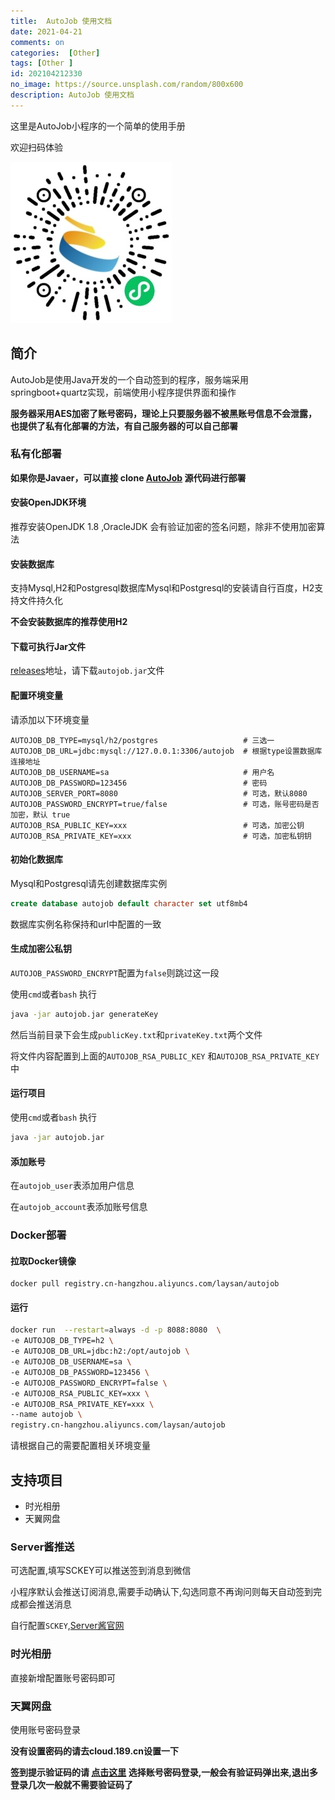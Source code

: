 ```yaml
---
title:  AutoJob 使用文档
date: 2021-04-21
comments: on
categories:  [Other]
tags: [Other ]
id: 202104212330
no_image: https://source.unsplash.com/random/800x600
description: AutoJob 使用文档
---
```



这里是AutoJob小程序的一个简单的使用手册

欢迎扫码体验

![](autojob.jpg)

## 简介

AutoJob是使用Java开发的一个自动签到的程序，服务端采用springboot+quartz实现，前端使用小程序提供界面和操作

**服务器采用AES加密了账号密码，理论上只要服务器不被黑账号信息不会泄露，也提供了私有化部署的方法，有自己服务器的可以自己部署**

### 私有化部署

**如果你是Javaer，可以直接 clone [AutoJob](https://github.com/lslvxy/autojob-server) 源代码进行部署**

#### 安装OpenJDK环境

推荐安装OpenJDK 1.8 ,OracleJDK 会有验证加密的签名问题，除非不使用加密算法

#### 安装数据库

支持Mysql,H2和Postgresql数据库Mysql和Postgresql的安装请自行百度，H2支持文件持久化

**不会安装数据库的推荐使用H2**

####  下载可执行Jar文件

[releases](https://github.com/lslvxy/autojob-server/releases)地址，请下载`autojob.jar`文件

#### 配置环境变量

请添加以下环境变量

```
AUTOJOB_DB_TYPE=mysql/h2/postgres                   # 三选一
AUTOJOB_DB_URL=jdbc:mysql://127.0.0.1:3306/autojob  # 根据type设置数据库连接地址
AUTOJOB_DB_USERNAME=sa                              # 用户名
AUTOJOB_DB_PASSWORD=123456                          # 密码
AUTOJOB_SERVER_PORT=8080                            # 可选，默认8080
AUTOJOB_PASSWORD_ENCRYPT=true/false                 # 可选，账号密码是否加密，默认 true
AUTOJOB_RSA_PUBLIC_KEY=xxx                          # 可选，加密公钥
AUTOJOB_RSA_PRIVATE_KEY=xxx                         # 可选，加密私钥钥
```

#### 初始化数据库

Mysql和Postgresql请先创建数据库实例

```sql
create database autojob default character set utf8mb4
```

数据库实例名称保持和url中配置的一致

#### 生成加密公私钥

`AUTOJOB_PASSWORD_ENCRYPT`配置为`false`则跳过这一段

使用`cmd`或者`bash` 执行
```bash
java -jar autojob.jar generateKey
```
然后当前目录下会生成`publicKey.txt`和`privateKey.txt`两个文件

将文件内容配置到上面的`AUTOJOB_RSA_PUBLIC_KEY` 和`AUTOJOB_RSA_PRIVATE_KEY`中


#### 运行项目

使用`cmd`或者`bash` 执行
```bash
java -jar autojob.jar 
```

#### 添加账号

在`autojob_user`表添加用户信息

在`autojob_account`表添加账号信息


### Docker部署
#### 拉取Docker镜像 

```
docker pull registry.cn-hangzhou.aliyuncs.com/laysan/autojob
```
#### 运行

```bash
docker run  --restart=always -d -p 8088:8080  \
-e AUTOJOB_DB_TYPE=h2 \
-e AUTOJOB_DB_URL=jdbc:h2:/opt/autojob \
-e AUTOJOB_DB_USERNAME=sa \
-e AUTOJOB_DB_PASSWORD=123456 \
-e AUTOJOB_PASSWORD_ENCRYPT=false \
-e AUTOJOB_RSA_PUBLIC_KEY=xxx \
-e AUTOJOB_RSA_PRIVATE_KEY=xxx \
--name autojob \
registry.cn-hangzhou.aliyuncs.com/laysan/autojob
```
请根据自己的需要配置相关环境变量

## 支持项目

* 时光相册
* 天翼网盘

### Server酱推送

可选配置,填写SCKEY可以推送签到消息到微信

小程序默认会推送订阅消息,需要手动确认下,勾选同意不再询问则每天自动签到完成都会推送消息

自行配置`SCKEY`,[Server酱官网](http://sc.ftqq.com/)

### 时光相册

直接新增配置账号密码即可

### 天翼网盘

使用账号密码登录

**没有设置密码的请去cloud.189.cn设置一下**

**签到提示验证码的请 [点击这里](https://cloud.189.cn/udb/udb_login.jsp?pageId=1&redirectURL=/main.action) 选择账号密码登录,一般会有验证码弹出来,退出多登录几次一般就不需要验证码了**




